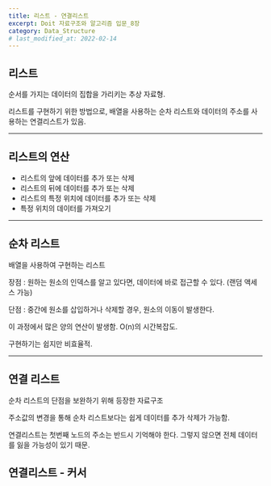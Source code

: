 ```yaml
---
title: 리스트 - 연결리스트
excerpt: Doit 자료구조와 알고리즘 입문_8장
category: Data_Structure
# last_modified_at: 2022-02-14
---
```


## 리스트

순서를 가지는 데이터의 집합을 가리키는 추상 자료형.

리스트를 구현하기 위한 방법으로, 배열을 사용하는 순차 리스트와 데이터의 주소를 사용하는 연결리스트가 있음.

---

## 리스트의 연산

- 리스트의 앞에 데이터를 추가 또는 삭제
- 리스트의 뒤에 데이터를 추가 또는 삭제
- 리스트의 특정 위치에 데이터를 추가 또는 삭제
- 특정 위치의 데이터를 가져오기

---

## 순차 리스트

배열을 사용하여 구현하는 리스트

장점 : 원하는 원소의 인덱스를 알고 있다면, 데이터에 바로 접근할 수 있다. (랜덤 액세스 가능)

단점 : 중간에 원소를 삽입하거나 삭제할 경우, 원소의 이동이 발생한다.

이 과정에서 많은 양의 연산이 발생함. O(n)의 시간복잡도.

구현하기는 쉽지만 비효율적.

---

## 연결 리스트

순차 리스트의 단점을 보완하기 위해 등장한 자료구조

주소값의 변경을 통해 순차 리스트보다는 쉽게 데이터를 추가 삭제가 가능함.

연결리스트는 첫번째 노드의 주소는 반드시 기억해야 한다. 그렇지 않으면 전체 데이터를 잃을 가능성이 있기 때문.


## 연결리스트 - 커서




